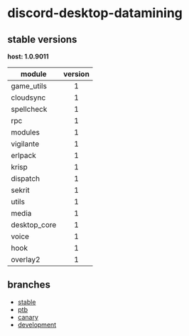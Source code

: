 # discord-desktop-datamining

## stable versions

**host: 1.0.9011**

| module | version |
| ------ | :-----: |
| game_utils | 1 |
| cloudsync | 1 |
| spellcheck | 1 |
| rpc | 1 |
| modules | 1 |
| vigilante | 1 |
| erlpack | 1 |
| krisp | 1 |
| dispatch | 1 |
| sekrit | 1 |
| utils | 1 |
| media | 1 |
| desktop_core | 1 |
| voice | 1 |
| hook | 1 |
| overlay2 | 1 |

## branches

- [stable](https://github.com/OpenAsar/discord-desktop-datamining/tree/stable)
- [ptb](https://github.com/OpenAsar/discord-desktop-datamining/tree/ptb)
- [canary](https://github.com/OpenAsar/discord-desktop-datamining/tree/canary)
- [development](https://github.com/OpenAsar/discord-desktop-datamining/tree/development)